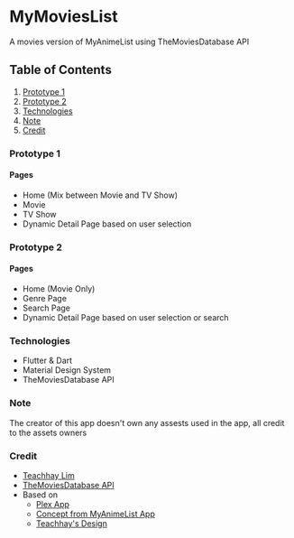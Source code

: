 # MyMoviesList
A movies version of MyAnimeList using TheMoviesDatabase API
 
## Table of Contents  
1. [Prototype 1](#prototype-1)
2. [Prototype 2](#prototype-2)
3. [Technologies](#technologies)
4. [Note](#note)
5. [Credit](#credit)

### Prototype 1

#### Pages
-   Home (Mix between Movie and TV Show)
-   Movie
-   TV Show
-   Dynamic Detail Page based on user selection

### Prototype 2

#### Pages
-   Home (Movie Only)
-   Genre Page
-   Search Page
-   Dynamic Detail Page based on user selection or search

### Technologies
- Flutter & Dart
- Material Design System
- TheMoviesDatabase API

### Note
The creator of this app doesn't own any assests used in the app, all credit to the assets owners  

### Credit
 - [Teachhay Lim](https://www.facebook.com/TeachhayLim12) 
 - [TheMoviesDatabase API](https://developers.themoviedb.org/3)
 - Based on 
   - [Plex App](https://play.google.com/store/apps/details?id=com.plexapp.android&hl=en&gl=US) 
   - [Concept from MyAnimeList App](https://myanimelist.net/)
   - [Teachhay's Design](https://drive.google.com/file/d/1QapPBxswmae9t6xNdSBpASUAm-VhuunF/view?usp=sharing)
